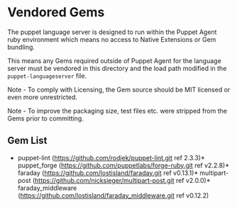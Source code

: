 # Vendored Gems

The puppet language server is designed to run within the Puppet Agent ruby environment which means no access to Native Extensions or Gem bundling.

This means any Gems required outside of Puppet Agent for the language server must be vendored in this directory and the load path modified in the `puppet-languageserver` file.

Note - To comply with Licensing, the Gem source should be MIT licensed or even more unrestricted.

Note - To improve the packaging size, test files etc. were stripped from the Gems prior to committing.

Gem List
--------

* puppet-lint (https://github.com/rodjek/puppet-lint.git ref 2.3.3)* puppet_forge (https://github.com/puppetlabs/forge-ruby.git ref v2.2.8)* faraday (https://github.com/lostisland/faraday.git ref v0.13.1)* multipart-post (https://github.com/nicksieger/multipart-post.git ref v2.0.0)* faraday_middleware (https://github.com/lostisland/faraday_middleware.git ref v0.12.2)
